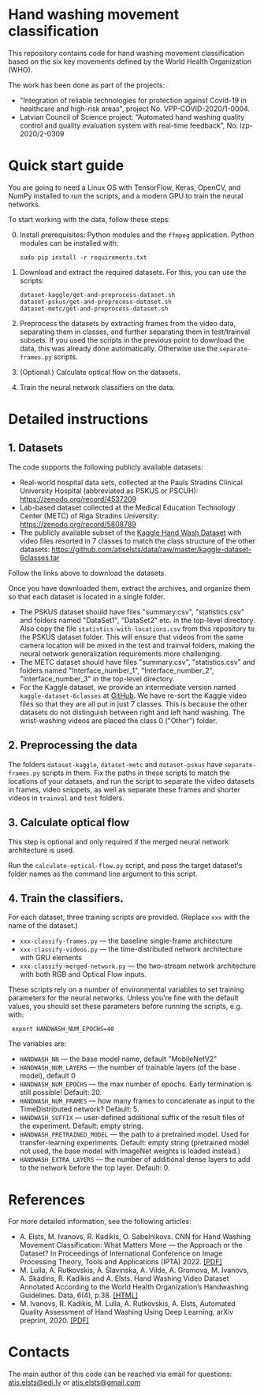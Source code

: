 # Hand washing movement classification

This repository contains code for hand washing movement classification based on the six key movements defined by the World Health Organization (WHO).

The work has been done as part of the projects:

* "Integration of reliable technologies for protection against Covid-19 in healthcare and high-risk areas", project No. VPP-COVID-2020/1-0004.
* Latvian Council of Science project: “Automated hand washing quality control and quality evaluation system with real-time feedback”, No: lzp-2020/2-0309


# Quick start guide

You are going to need a Linux OS with TensorFlow, Keras, OpenCV, and NumPy installed to run the scripts, and a modern GPU to train the neural networks.

To start working with the data, follow these steps:

0. Install prerequisites:  Python modules and the `ffmpeg` application. Python modules can be installed with:

       sudo pip install -r requirements.txt 

1. Download and extract the required datasets. For this, you can use the scripts:

       dataset-kaggle/get-and-preprocess-dataset.sh
       dataset-pskus/get-and-preprocess-dataset.sh
       dataset-metc/get-and-preprocess-dataset.sh

2. Preprocess the datasets by extracting frames from the video data, separating them in classes, and further separating them in test/trainval subsets. If you used the scripts in the previous point to download the data, this was already done automatically. Otherwise use the `separate-frames.py` scripts.

3. (Optional.) Calculate optical flow on the datasets.

4. Train the neural network classifiers on the data.


# Detailed instructions

## 1. Datasets

The code supports the following publicly available datasets:

* Real-world hospital data sets, collected at the Pauls Stradins Clinical University Hospital (abbreviated as PSKUS or PSCUH): https://zenodo.org/record/4537209
* Lab-based dataset collected at the Medical Education Technology Center (METC) of Riga Stradins University: https://zenodo.org/record/5808789
* The publicly available subset of the [Kaggle Hand Wash Dataset](https://www.kaggle.com/realtimear/hand-wash-dataset) with video files resorted in 7 classes to match the class structure of the other datasets: https://github.com/atiselsts/data/raw/master/kaggle-dataset-6classes.tar

Follow the links above to download the datasets.

Once you have downloaded them, extract the archives, and organize them so that each dataset is located in a single folder.

* The PSKUS dataset should have files "summary.csv", "statistics.csv" and folders named "DataSet1", "DataSet2" etc. in the top-level directory. Also copy the file `statistics-with-locations.csv` from this repository to the PSKUS dataset folder. This will ensure that videos from the same camera location will be mixed in the test and trainval folders, making the neural network generalization requirements more challenging.
* The METC dataset should have files "summary.csv", "statistics.csv" and folders named "Interface_number_1", "Interface_number_2", "Interface_number_3" in the top-level directory.
* For the Kaggle dataset, we provide an intermediate version named `kaggle-dataset-6classes` at [GitHub](https://github.com/atiselsts/data/raw/master/kaggle-dataset-6classes.tar). We have re-sort the Kaggle video files so that they are all put in just 7 classes. This is because the other datasets do not distinguish between right and left hand washing. The wrist-washing videos are placed the class 0 ("Other") folder.


## 2. Preprocessing the data

The folders `dataset-kaggle`, `dataset-metc` and `dataset-pskus` have `separate-frames.py` scripts in them. Fix the paths in these scripts to match the locations of your datasets, and run the script to separate the video datasets in frames, video snippets, as well as separate these frames and shorter videos in `trainval` and `test` folders.


## 3. Calculate optical flow

This step is optional and only required if the merged neural network architecture is used.

Run the `calculate-optical-flow.py` script, and pass the target dataset's folder names as the command line argument to this script.


## 4. Train the classifiers.


For each dataset, three training scripts are provided. (Replace `xxx` with the name of the dataset.)

* `xxx-classify-frames.py` — the baseline single-frame architecture
* `xxx-classify-videos.py` — the time-distributed network architecture with GRU elements
* `xxx-classify-merged-network.py` — the two-stream network architecture with both RGB and Optical Flow inputs.

These scripts rely on a number of environmental variables to set training parameters for the neural networks.
Unless you're fine with the default values, you should set these parameters before running the scripts, e.g. with:

     export HANDWASH_NUM_EPOCHS=40

The variables are:

* `HANDWASH_NN` — the base model name, default "MobileNetV2"
* `HANDWASH_NUM_LAYERS` — the number of trainable layers (of the base model), default 0
* `HANDWASH_NUM_EPOCHS` — the max number of epochs. Early termination is still possible! Default: 20.
* `HANDWASH_NUM_FRAMES` — how many frames to concatenate as input to the TimeDistributed network? Default: 5.
* `HANDWASH_SUFFIX` — user-defined additional suffix of the result files of the experiment. Default: empty string.
* `HANDWASH_PRETRAINED_MODEL` — the path to a pretrained model. Used for transfer-learning experiments. Default: empty string (pretrained model not used, the base model with ImageNet weights is loaded instead.)
* `HANDWASH_EXTRA_LAYERS` — the number of additional dense layers to add to the network before the top layer. Default: 0.


# References

For more detailed information, see the following articles:

* A. Elsts, M. Ivanovs, R. Kadikis, O. Sabelnikovs. CNN for Hand Washing Movement Classification: What Matters More — the Approach or the Dataset? In Proceedings of International Conference on Image Processing Theory, Tools and Applications (IPTA) 2022. [[PDF]](https://www.edi.lv/wp-content/uploads/2022/12/main.pdf)
* M. Lulla, A. Rutkovskis, A. Slavinska, A. Vilde, A. Gromova, M. Ivanovs, A. Skadins, R. Kadikis and A. Elsts. Hand Washing Video Dataset Annotated According to the World Health Organization’s Handwashing Guidelines. Data, 6(4), p.38. [[HTML]](https://www.mdpi.com/2306-5729/6/4/38/htm)
* M. Ivanovs, R. Kadikis, M. Lulla, A. Rutkovskis, A. Elsts, Automated Quality Assessment of Hand Washing Using Deep Learning, arXiv preprint, 2020. [[PDF]](https://arxiv.org/pdf/2011.11383.pdf)


# Contacts

The main author of this code can be reached via email for questions: atis.elsts@edi.lv or atis.elsts@gmail.com
